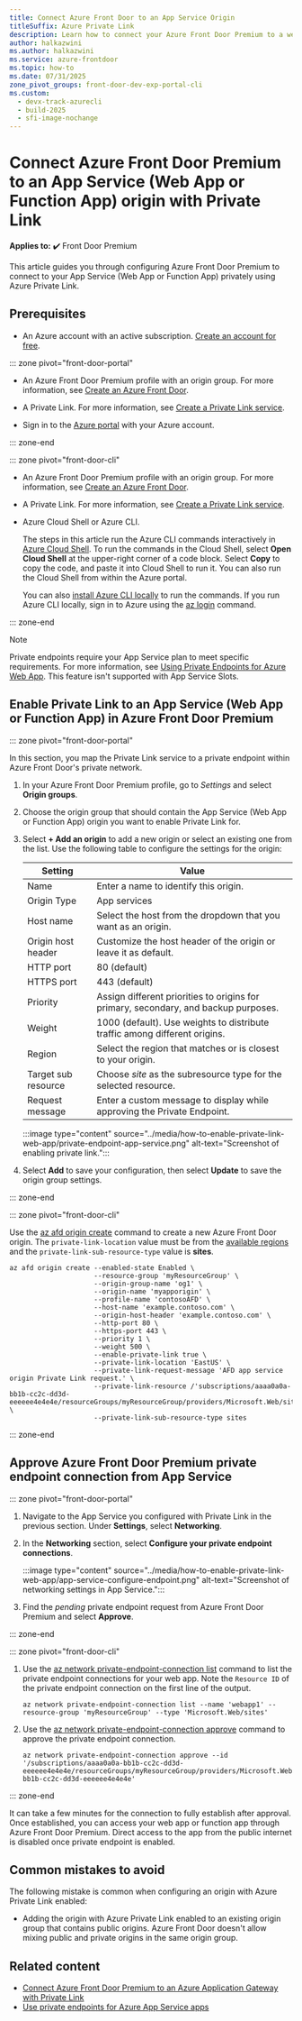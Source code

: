 ```yaml
---
title: Connect Azure Front Door to an App Service Origin
titleSuffix: Azure Private Link
description: Learn how to connect your Azure Front Door Premium to a web app or function app privately.
author: halkazwini
ms.author: halkazwini
ms.service: azure-frontdoor
ms.topic: how-to
ms.date: 07/31/2025
zone_pivot_groups: front-door-dev-exp-portal-cli
ms.custom:
  - devx-track-azurecli
  - build-2025
  - sfi-image-nochange
---
```


# Connect Azure Front Door Premium to an App Service (Web App or Function App) origin with Private Link

**Applies to:** :heavy_check_mark: Front Door Premium

This article guides you through configuring Azure Front Door Premium to connect to your App Service (Web App or Function App) privately using Azure Private Link.

## Prerequisites

- An Azure account with an active subscription. [Create an account for free](https://azure.microsoft.com/pricing/purchase-options/azure-account?cid=msft_learn).

::: zone pivot="front-door-portal"

- An Azure Front Door Premium profile with an origin group. For more information, see [Create an Azure Front Door](../create-front-door-portal.md).

- A Private Link. For more information, see [Create a Private Link service](../../private-link/create-private-link-service-portal.md).

- Sign in to the [Azure portal](https://portal.azure.com) with your Azure account.

::: zone-end

::: zone pivot="front-door-cli"

- An Azure Front Door Premium profile with an origin group. For more information, see [Create an Azure Front Door](../create-front-door-cli.md).

- A Private Link. For more information, see [Create a Private Link service](../../private-link/create-private-link-service-cli.md).

- Azure Cloud Shell or Azure CLI.

    The steps in this article run the Azure CLI commands interactively in [Azure Cloud Shell](/azure/cloud-shell/overview). To run the commands in the Cloud Shell, select **Open Cloud Shell** at the upper-right corner of a code block. Select **Copy** to copy the code, and paste it into Cloud Shell to run it. You can also run the Cloud Shell from within the Azure portal.

    You can also [install Azure CLI locally](/cli/azure/install-azure-cli) to run the commands. If you run Azure CLI locally, sign in to Azure using the [az login](/cli/azure/reference-index#az-login) command.

::: zone-end

> [!NOTE]
> Private endpoints require your App Service plan to meet specific requirements. For more information, see [Using Private Endpoints for Azure Web App](../../app-service/networking/private-endpoint.md). This feature isn't supported with App Service Slots.

## Enable Private Link to an App Service (Web App or Function App) in Azure Front Door Premium

::: zone pivot="front-door-portal"

In this section, you map the Private Link service to a private endpoint within Azure Front Door's private network.

1. In your Azure Front Door Premium profile, go to *Settings* and select **Origin groups**.

1. Choose the origin group that should contain the App Service (Web App or Function App) origin you want to enable Private Link for.

1. Select **+ Add an origin** to add a new origin or select an existing one from the list. Use the following table to configure the settings for the origin:

    | Setting | Value |
    | ------- | ----- |
    | Name | Enter a name to identify this origin. |
    | Origin Type | App services |
    | Host name | Select the host from the dropdown that you want as an origin. |
    | Origin host header | Customize the host header of the origin or leave it as default. |
    | HTTP port | 80 (default) |
    | HTTPS port | 443 (default) |
    | Priority | Assign different priorities to origins for primary, secondary, and backup purposes. |
    | Weight | 1000 (default). Use weights to distribute traffic among different origins. |
    | Region | Select the region that matches or is closest to your origin. |
    | Target sub resource | Choose *site* as the subresource type for the selected resource. |
    | Request message | Enter a custom message to display while approving the Private Endpoint. |

    :::image type="content" source="../media/how-to-enable-private-link-web-app/private-endpoint-app-service.png" alt-text="Screenshot of enabling private link.":::

1. Select **Add** to save your configuration, then select **Update** to save the origin group settings.

::: zone-end

::: zone pivot="front-door-cli"

Use the [az afd origin create](/cli/azure/afd/origin#az-afd-origin-create) command to create a new Azure Front Door origin. The `private-link-location` value must be from the [available regions](../private-link.md#region-availability) and the `private-link-sub-resource-type` value is **sites**.    

```azurecli-interactive
az afd origin create --enabled-state Enabled \
                     --resource-group 'myResourceGroup' \
                     --origin-group-name 'og1' \
                     --origin-name 'myapporigin' \
                     --profile-name 'contosoAFD' \
                     --host-name 'example.contoso.com' \
                     --origin-host-header 'example.contoso.com' \
                     --http-port 80 \
                     --https-port 443 \
                     --priority 1 \
                     --weight 500 \
                     --enable-private-link true \
                     --private-link-location 'EastUS' \
                     --private-link-request-message 'AFD app service origin Private Link request.' \
                     --private-link-resource /'subscriptions/aaaa0a0a-bb1b-cc2c-dd3d-eeeeee4e4e4e/resourceGroups/myResourceGroup/providers/Microsoft.Web/sites/webapp1/appServices' \
                     --private-link-sub-resource-type sites
```

::: zone-end

## Approve Azure Front Door Premium private endpoint connection from App Service

::: zone pivot="front-door-portal"

1. Navigate to the App Service you configured with Private Link in the previous section. Under **Settings**, select **Networking**.

1. In the **Networking** section, select **Configure your private endpoint connections**.

    :::image type="content" source="../media/how-to-enable-private-link-web-app/app-service-configure-endpoint.png" alt-text="Screenshot of networking settings in App Service.":::

1. Find the *pending* private endpoint request from Azure Front Door Premium and select **Approve**.

::: zone-end

::: zone pivot="front-door-cli"

1. Use the [az network private-endpoint-connection list](/cli/azure/network/private-endpoint-connection#az-network-private-endpoint-connection-list) command to list the private endpoint connections for your web app. Note the `Resource ID` of the private endpoint connection on the first line of the output.

    ```azurecli-interactive
    az network private-endpoint-connection list --name 'webapp1' --resource-group 'myResourceGroup' --type 'Microsoft.Web/sites'
    ```

1. Use the [az network private-endpoint-connection approve](/cli/azure/network/private-endpoint-connection#az-network-private-endpoint-connection-approve) command to approve the private endpoint connection.

    ```azurecli-interactive
    az network private-endpoint-connection approve --id '/subscriptions/aaaa0a0a-bb1b-cc2c-dd3d-eeeeee4e4e4e/resourceGroups/myResourceGroup/providers/Microsoft.Web/sites/webapp1/privateEndpointConnections/aaaa0a0a-bb1b-cc2c-dd3d-eeeeee4e4e4e'
    ```

::: zone-end

It can take a few minutes for the connection to fully establish after approval. Once established, you can access your web app or function app through Azure Front Door Premium. Direct access to the app from the public internet is disabled once private endpoint is enabled.

## Common mistakes to avoid

The following mistake is common when configuring an origin with Azure Private Link enabled:

- Adding the origin with Azure Private Link enabled to an existing origin group that contains public origins. Azure Front Door doesn't allow mixing public and private origins in the same origin group. 

## Related content

- [Connect Azure Front Door Premium to an Azure Application Gateway with Private Link](../how-to-enable-private-link-application-gateway.md)
- [Use private endpoints for Azure App Service apps](../../app-service/networking/private-endpoint.md)
